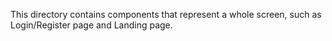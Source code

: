 This directory contains components that represent a whole screen, such as Login/Register page and Landing page.
